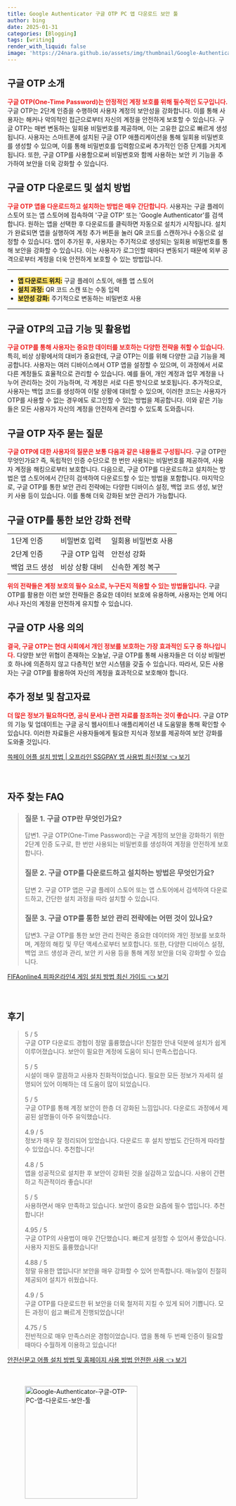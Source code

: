 ```yaml
---
title: Google Authenticator 구글 OTP PC 앱 다운로드 보안 툴
author: bing
date: 2025-01-31
categories: [Blogging]
tags: [writing]
render_with_liquid: false
image: 'https://24nara.github.io/assets/img/thumbnail/Google-Authenticator-구글-OTP-PC-앱-다운로드-보안-툴.webp'
---
```



<h2 id='OTP_소개'>구글 OTP 소개</h2>

<p><b><span style="color: #ee2323;">구글 OTP(One-Time Password)는 안정적인 계정 보호를 위해 필수적인 도구입니다.</span></b> 구글 OTP는 2단계 인증을 수행하여 사용자 계정의 보안성을 강화합니다. 이를 통해 사용자는 해커나 악의적인 접근으로부터 자신의 계정을 안전하게 보호할 수 있습니다. 구글 OTP는 매번 변동하는 일회용 비밀번호를 제공하며, 이는 고유한 값으로 빠르게 생성됩니다. 사용자는 스마트폰에 설치된 구글 OTP 애플리케이션을 통해 일회용 비밀번호를 생성할 수 있으며, 이를 통해 비밀번호를 입력함으로써 추가적인 인증 단계를 거치게 됩니다. 또한, 구글 OTP를 사용함으로써 비밀번호와 함께 사용하는 보안 키 기능을 추가하여 보안을 더욱 강화할 수 있습니다.</p>

<h2 id='구글_OTP_다운로드'>구글 OTP 다운로드 및 설치 방법</h2>

<p><b><span style="color: #ee2323;">구글 OTP 앱을 다운로드하고 설치하는 방법은 매우 간단합니다.</span></b> 사용자는 구글 플레이 스토어 또는 앱 스토어에 접속하여 '구글 OTP' 또는 'Google Authenticator'를 검색합니다. 원하는 앱을 선택한 후 다운로드를 클릭하면 자동으로 설치가 시작됩니다. 설치가 완료되면 앱을 실행하여 계정 추가 버튼을 눌러 QR 코드를 스캔하거나 수동으로 설정할 수 있습니다. 앱이 추가된 후, 사용자는 주기적으로 생성되는 일회용 비밀번호를 통해 보안을 강화할 수 있습니다. 이는 사용자가 로그인할 때마다 변동되기 때문에 외부 공격으로부터 계정을 더욱 안전하게 보호할 수 있는 방법입니다.</p>

<hr />

<ul>
    <li><b><span style="background-color: #ffe066;">앱 다운로드 위치:</span></b> 구글 플레이 스토어, 애플 앱 스토어</li>
    <li><b><span style="background-color: #ffe066;">설치 과정:</span></b> QR 코드 스캔 또는 수동 입력</li>
    <li><b><span style="background-color: #ffe066;">보안성 강화:</span></b> 주기적으로 변동하는 비밀번호 사용</li>
</ul>

<hr />

<h2 id='구글_OTP_고급_기능'>구글 OTP의 고급 기능 및 활용법</h2>

<p><b><span style="color: #ee2323;">구글 OTP를 통해 사용자는 중요한 데이터를 보호하는 다양한 전략을 취할 수 있습니다.</span></b> 특히, 비상 상황에서의 대비가 중요한데, 구글 OTP는 이를 위해 다양한 고급 기능을 제공합니다. 사용자는 여러 디바이스에서 OTP 앱을 설정할 수 있으며, 이 과정에서 서로 다른 계정들도 효율적으로 관리할 수 있습니다. 예를 들어, 개인 계정과 업무 계정을 나누어 관리하는 것이 가능하며, 각 계정은 서로 다른 방식으로 보호됩니다. 추가적으로, 사용자는 백업 코드를 생성하여 이탈 상황에 대비할 수 있으며, 이러한 코드는 사용자가 OTP를 사용할 수 없는 경우에도 로그인할 수 있는 방법을 제공합니다. 이와 같은 기능들은 모든 사용자가 자신의 계정을 안전하게 관리할 수 있도록 도와줍니다.</p>

<h2 id='자주_묻는_질문'>구글 OTP 자주 묻는 질문</h2>

<p><b><span style="color: #ee2323;">구글 OTP에 대한 사용자의 질문은 보통 다음과 같은 내용들로 구성됩니다.</span></b> 구글 OTP란 무엇인가요? 즉, 독립적인 인증 수단으로 한 번만 사용되는 비밀번호를 제공하여, 사용자 계정을 해킹으로부터 보호합니다. 다음으로, 구글 OTP를 다운로드하고 설치하는 방법은 앱 스토어에서 간단히 검색하여 다운로드할 수 있는 방법을 포함합니다. 마지막으로, 구글 OTP를 통한 보안 관리 전략에는 다양한 디바이스 설정, 백업 코드 생성, 보안 키 사용 등이 있습니다. 이를 통해 더욱 강화된 보안 관리가 가능합니다.</p>

<h2 id='OTP_보안_전략'>구글 OTP를 통한 보안 강화 전략</h2>

<table>
    <tr>
        <td>1단계 인증</td>
        <td>비밀번호 입력</td>
        <td>일회용 비밀번호 사용</td>
    </tr>
    <tr>
        <td>2단계 인증</td>
        <td>구글 OTP 입력</td>
        <td>안전성 강화</td>
    </tr>
    <tr>
        <td>백업 코드 생성</td>
        <td>비상 상황 대비</td>
        <td>신속한 계정 복구</td>
    </tr>
</table>

<p><b><span style="color: #ee2323;">위의 전략들은 계정 보호의 필수 요소로, 누구든지 적용할 수 있는 방법들입니다.</span></b> 구글 OTP를 활용한 이런 보안 전략들은 중요한 데이터 보호에 유용하며, 사용자는 언제 어디서나 자신의 계정을 안전하게 유지할 수 있습니다.</p>

<h2 id='결론'>구글 OTP 사용 의의</h2>

<p><b><span style="color: #ee2323;">결국, 구글 OTP는 현대 사회에서 개인 정보를 보호하는 가장 효과적인 도구 중 하나입니다.</span></b> 다양한 보안 위협이 존재하는 오늘날, 구글 OTP를 통해 사용자들은 더 이상 비밀번호 하나에 의존하지 않고 다층적인 보안 시스템을 갖출 수 있습니다. 따라서, 모든 사용자는 구글 OTP를 활용하여 자신의 계정을 효과적으로 보호해야 합니다.</p>

<h2 id='추가정보'>추가 정보 및 참고자료</h2>

<p><b><span style="color: #ee2323;">더 많은 정보가 필요하다면, 공식 문서나 관련 자료를 참조하는 것이 좋습니다.</span></b> 구글 OTP의 기능 및 업데이트는 구글 공식 웹사이트나 애플리케이션 내 도움말을 통해 확인할 수 있습니다. 이러한 자료들은 사용자들에게 필요한 지식과 정보를 제공하여 보안 강화를 도와줄 것입니다.</p>


<p><a class="click-button" title="쓱페이 어플 설치 방법 | 오프라인 SSGPAY 앱 사용법 최신정보" href="https://24nara.github.io/posts/%EC%93%B1%ED%8E%98%EC%9D%B4-%EC%96%B4%ED%94%8C-%EC%84%A4%EC%B9%98-%EB%B0%A9%EB%B2%95-%EC%98%A4%ED%94%84%EB%9D%BC%EC%9D%B8-SSGPAY-%EC%95%B1-%EC%82%AC%EC%9A%A9%EB%B2%95-%EC%B5%9C%EC%8B%A0%EC%A0%95%EB%B3%B4/" rel="dofollow">쓱페이 어플 설치 방법 | 오프라인 SSGPAY 앱 사용법 최신정보 👈 보기</a></p><br>
<h2 id='자주_찾는_FAQ'>자주 찾는 FAQ</h2>
<div itemscope="" itemtype="https://schema.org/FAQPage"> 
<blockquote> 
<div itemscope="" itemprop="mainEntity" itemtype="https://schema.org/Question"> 
<h3 itemprop="name">질문 1. 구글 OTP란 무엇인가요?</h3> 
<div itemscope="" itemprop="acceptedAnswer" itemtype="https://schema.org/Answer"> 
<span itemprop="text"> 
<p>답변1. 구글 OTP(One-Time Password)는 구글 계정의 보안을 강화하기 위한 2단계 인증 도구로, 한 번만 사용되는 비밀번호를 생성하여 계정을 안전하게 보호합니다.</p> 
</span> 
</div> 
</div> 

<div itemscope="" itemprop="mainEntity" itemtype="https://schema.org/Question"> 
<h3 itemprop="name">질문 2. 구글 OTP를 다운로드하고 설치하는 방법은 무엇인가요?</h3> 
<div itemscope="" itemprop="acceptedAnswer" itemtype="https://schema.org/Answer"> 
<span itemprop="text"> 
<p>답변 2. 구글 OTP 앱은 구글 플레이 스토어 또는 앱 스토어에서 검색하여 다운로드하고, 간단한 설치 과정을 따라 설치할 수 있습니다.</p> 
</span> 
</div> 
</div> 

<div itemscope="" itemprop="mainEntity" itemtype="https://schema.org/Question"> 
<h3 itemprop="name">질문 3. 구글 OTP를 통한 보안 관리 전략에는 어떤 것이 있나요?</h3> 
<div itemscope="" itemprop="acceptedAnswer" itemtype="https://schema.org/Answer"> 
<span itemprop="text"> 
<p>답변3. 구글 OTP를 통한 보안 관리 전략은 중요한 데이터와 개인 정보를 보호하며, 계정의 해킹 및 무단 액세스로부터 보호합니다. 또한, 다양한 디바이스 설정, 백업 코드 생성과 관리, 보안 키 사용 등을 통해 계정 보안을 더욱 강화할 수 있습니다.</p> 
</span> 
</div> 
</div> 
</blockquote> 
</div>
<p><a class="click-button" title="FIFAonline4 피파온라인4 게임 설치 방법 최신 가이드" href="https://24nara.github.io/posts/FIFAonline4-%ED%94%BC%ED%8C%8C%EC%98%A8%EB%9D%BC%EC%9D%B84-%EA%B2%8C%EC%9E%84-%EC%84%A4%EC%B9%98-%EB%B0%A9%EB%B2%95-%EC%B5%9C%EC%8B%A0-%EA%B0%80%EC%9D%B4%EB%93%9C/" rel="dofollow">FIFAonline4 피파온라인4 게임 설치 방법 최신 가이드 👈 보기</a></p><br>
<h2 id='후기'>후기</h2>
<div itemscope itemtype="https://schema.org/Product">
  <blockquote>
  <div itemprop="review" itemscope itemtype="https://schema.org/Review">
      <div itemprop="reviewRating" itemscope itemtype="https://schema.org/Rating"> <span itemprop="ratingValue">5</span> / <span itemprop="bestRating">5</span> </div>
      <span itemprop="reviewBody">구글 OTP 다운로드 경험이 정말 훌륭했습니다! 친절한 안내 덕분에 설치가 쉽게 이루어졌습니다. 보안이 필요한 계정에 도움이 되니 만족스럽습니다.</span>
  </div>
  <br>
  <div itemprop="review" itemscope itemtype="https://schema.org/Review">
      <div itemprop="reviewRating" itemscope itemtype="https://schema.org/Rating"> <span itemprop="ratingValue">5</span> / <span itemprop="bestRating">5</span> </div>
      <span itemprop="reviewBody">시설이 매우 깔끔하고 사용자 친화적이었습니다. 필요한 모든 정보가 자세히 설명되어 있어 이해하는 데 도움이 많이 되었습니다.</span>
  </div>
  <br>
  <div itemprop="review" itemscope itemtype="https://schema.org/Review">
      <div itemprop="reviewRating" itemscope itemtype="https://schema.org/Rating"> <span itemprop="ratingValue">5</span> / <span itemprop="bestRating">5</span> </div>
      <span itemprop="reviewBody">구글 OTP를 통해 계정 보안이 한층 더 강화된 느낌입니다. 다운로드 과정에서 제공된 설명들이 아주 유익했습니다.</span>
  </div>
  <br>
  <div itemprop="review" itemscope itemtype="https://schema.org/Review">
      <div itemprop="reviewRating" itemscope itemtype="https://schema.org/Rating"> <span itemprop="ratingValue">4.9</span> / <span itemprop="bestRating">5</span> </div>
      <span itemprop="reviewBody">정보가 매우 잘 정리되어 있었습니다. 다운로드 후 설치 방법도 간단하게 따라할 수 있었습니다. 추천합니다!</span>
  </div>
  <br>
  <div itemprop="review" itemscope itemtype="https://schema.org/Review">
      <div itemprop="reviewRating" itemscope itemtype="https://schema.org/Rating"> <span itemprop="ratingValue">4.8</span> / <span itemprop="bestRating">5</span> </div>
      <span itemprop="reviewBody">앱을 성공적으로 설치한 후 보안이 강화된 것을 실감하고 있습니다. 사용이 간편하고 직관적이라 좋습니다!</span>
  </div>
  <br>
  <div itemprop="review" itemscope itemtype="https://schema.org/Review">
      <div itemprop="reviewRating" itemscope itemtype="https://schema.org/Rating"> <span itemprop="ratingValue">5</span> / <span itemprop="bestRating">5</span> </div>
      <span itemprop="reviewBody">사용하면서 매우 만족하고 있습니다. 보안이 중요한 요즘에 필수 앱입니다. 추천합니다!</span>
  </div>
  <br>
  <div itemprop="review" itemscope itemtype="https://schema.org/Review">
      <div itemprop="reviewRating" itemscope itemtype="https://schema.org/Rating"> <span itemprop="ratingValue">4.95</span> / <span itemprop="bestRating">5</span> </div>
      <span itemprop="reviewBody">구글 OTP의 사용법이 매우 간단했습니다. 빠르게 설정할 수 있어서 좋았습니다. 사용자 지원도 훌륭했습니다!</span>
  </div>
  <br>
  <div itemprop="review" itemscope itemtype="https://schema.org/Review">
      <div itemprop="reviewRating" itemscope itemtype="https://schema.org/Rating"> <span itemprop="ratingValue">4.88</span> / <span itemprop="bestRating">5</span> </div>
      <span itemprop="reviewBody">정말 유용한 앱입니다! 보안을 매우 강화할 수 있어 만족합니다. 매뉴얼이 친절히 제공되어 설치가 쉬웠습니다.</span>
  </div>
  <br>
  <div itemprop="review" itemscope itemtype="https://schema.org/Review">
      <div itemprop="reviewRating" itemscope itemtype="https://schema.org/Rating"> <span itemprop="ratingValue">4.9</span> / <span itemprop="bestRating">5</span> </div>
      <span itemprop="reviewBody">구글 OTP를 다운로드한 뒤 보안을 더욱 철저히 지킬 수 있게 되어 기쁩니다. 모든 과정이 쉽고 빠르게 진행되었습니다!</span>
  </div>
  <br>
  <div itemprop="review" itemscope itemtype="https://schema.org/Review">
      <div itemprop="reviewRating" itemscope itemtype="https://schema.org/Rating"> <span itemprop="ratingValue">4.75</span> / <span itemprop="bestRating">5</span> </div>
      <span itemprop="reviewBody">전반적으로 매우 만족스러운 경험이었습니다. 앱을 통해 두 번째 인증이 필요할 때마다 수월하게 이용하고 있습니다!</span>
  </div>
  </blockquote>
</div>
<p><a class="click-button" title="안전신문고 어플 설치 방법 및 홈페이지 사용 방법 안전한 사용" href="https://24nara.github.io/posts/%EC%95%88%EC%A0%84%EC%8B%A0%EB%AC%B8%EA%B3%A0-%EC%96%B4%ED%94%8C-%EC%84%A4%EC%B9%98-%EB%B0%A9%EB%B2%95-%EB%B0%8F-%ED%99%88%ED%8E%98%EC%9D%B4%EC%A7%80-%EC%82%AC%EC%9A%A9-%EB%B0%A9%EB%B2%95-%EC%95%88%EC%A0%84%ED%95%9C-%EC%82%AC%EC%9A%A9/" rel="dofollow">안전신문고 어플 설치 방법 및 홈페이지 사용 방법 안전한 사용 👈 보기</a></p><br>
<figure class="image"><img src="https://24nara.github.io/assets/img/thumbnail/Google-Authenticator-구글-OTP-PC-앱-다운로드-보안-툴.webp" alt="Google-Authenticator-구글-OTP-PC-앱-다운로드-보안-툴" width="256" height="256"></figure>